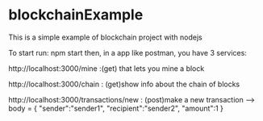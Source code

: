 # blockchainExample
This is a simple example of blockchain project with nodejs

To start run:
    npm start
then, in a app like postman, you have 3 services:

http://localhost:3000/mine :(get) that lets you mine a block

http://localhost:3000/chain : (get)show info about the chain of blocks

http://localhost:3000/transactions/new : (post)make a new transaction --> 
body = {
          "sender":"sender1",
          "recipient":"sender2", 
          "amount":1
       }
